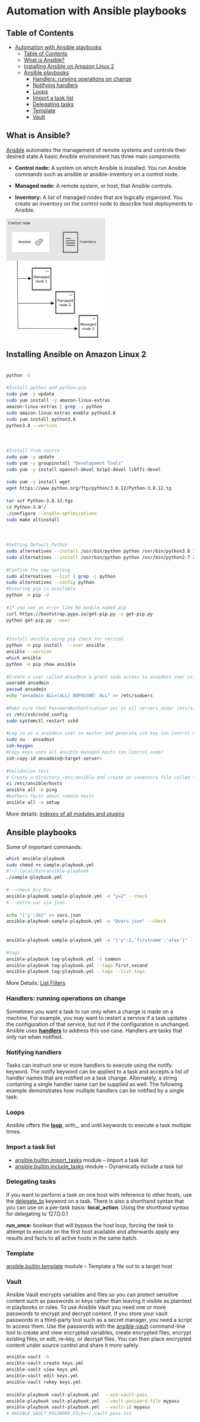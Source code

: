 # Automation with Ansible playbooks


<!-- TABLE OF CONTENTS -->
## Table of Contents
- [Automation with Ansible playbooks](#automation-with-ansible-playbooks)
  - [Table of Contents](#table-of-contents)
  - [What is Ansible?](#what-is-ansible)
  - [Installing Ansible on Amazon Linux 2](#installing-ansible-on-amazon-linux-2)
  - [Ansible playbooks](#ansible-playbooks)
    - [Handlers: running operations on change](#handlers-running-operations-on-change)
    - [Notifying handlers](#notifying-handlers)
    - [Loops](#loops)
    - [Import a task list](#import-a-task-list)
    - [Delegating tasks](#delegating-tasks)
    - [Template](#template)
    - [Vault](#vault)

## What is Ansible?
[Ansible](https://docs.ansible.com/ansible/latest/installation_guide/intro_installation.html) automates the management of remote systems and controls their desired state.A basic Ansible environment has three main components:
- **Control node:**
A system on which Ansible is installed. You run Ansible commands such as ansible or ansible-inventory on a control node.

- **Managed node:**
A remote system, or host, that Ansible controls.

- **Inventory:**
A list of managed nodes that are logically organized. You create an inventory on the control node to describe host deployments to Ansible. 

<img src="public/assets/images/ansible_basic.svg" alt="Basic components of an Ansible environment include a control node, an inventory of managed nodes, and a module copied to each managed node." width="266" height="321">

## Installing Ansible on Amazon Linux 2
```sh

python -V

#Install python and python-pip
sudo yum -y update
sudo yum install -y amazon-linux-extras
amazon-linux-extras | grep -i python
sudo amazon-linux-extras enable python3.8
sudo yum install python3.8
python3.8 --version



#Install from source
sudo yum -y update
sudo yum -y groupinstall "Development Tools"
sudo yum -y install openssl-devel bzip2-devel libffi-devel

sudo yum -y install wget
wget https://www.python.org/ftp/python/3.8.12/Python-3.8.12.tg

tar xvf Python-3.8.12.tgz
cd Python-3.8*/
./configure --enable-optimizations
sudo make altinstall



#Setting Default Python
sudo alternatives --install /usr/bin/python python /usr/bin/python3.8 1
sudo alternatives --install /usr/bin/python python /usr/bin/python2.7 2

#Confirm the new setting.
sudo alternatives --list | grep -i python
sudo alternatives --config python
#Ensuring pip is available
python -m pip -V

#If you see an error like No module named pip
curl https://bootstrap.pypa.io/get-pip.py -o get-pip.py
python get-pip.py --user


#Install ansible using pip check for version
python -m pip install  --user ansible
ansible --version
which ansible
python -m pip show ansible

#Create a user called ansadmin & grant sudo access to ansadmin user using "visudo" command (on Control node and Managed host)
useradd ansadmin
passwd ansadmin
echo "ansadmin ALL=(ALL) NOPASSWD: ALL" >> /etc/sudoers

#Make sure that PasswordAuthentication yes in all servers under /etc/ssh/sshd_config file.
vi /etc/ssh/sshd_config 
sudo systemctl restart sshd

#Log in as a ansadmin user on master and generate ssh key (on Control node)
sudo su - ansadmin
ssh-keygen
#Copy keys onto all ansible managed hosts (on Control node)
ssh-copy-id ansadmin@<target-server>

#Validation test
# Create a directory /etc/ansible and create an inventory file called "hosts" add control node and managed hosts IP addresses to it.
vi /etc/ansible/hosts
ansible all -m ping
#Gathers facts about remote hosts
ansible all -m setup

```

More details: [Indexes of all modules and plugins](https://docs.ansible.com/ansible/latest/collections/all_plugins.html)

## Ansible playbooks
Some of important commands:

```sh
which ansible-playbook
sudo chmod +x sample-playbook.yml
#!~/.local/bin/ansible-playbook
./sample-playbook.yml 

# --check Dry Run
ansible-playbook sample-playbook.yml -e "y=2" --check
# --extra-var via json

echo "{'y':36}" >> vars.json
ansible-playbook sample-playbook.yml -e "@vars.json" --check


ansible-playbook sample-playbook.yml -e "{'y':2,'firstname':'alex'}" --check

#tags
ansible-playbook tag-playbook.yml -t common
ansible-playbook tag-playbook.yml --tags first,second
ansible-playbook tag-playbook.yml --tags --list-tags

```
More Details: [List Filters](https://docs.ansible.com/ansible/2.8/user_guide/playbooks_filters.html#list-filters)
### Handlers: running operations on change
Sometimes you want a task to run only when a change is made on a machine. For example, you may want to restart a service if a task updates the configuration of that service, but not if the configuration is unchanged. Ansible uses **[handlers](https://docs.ansible.com/ansible/latest/user_guide/playbooks_handlers.html)** to address this use case. Handlers are tasks that only run when notified.

### Notifying handlers
Tasks can instruct one or more handlers to execute using the notify keyword. The notify keyword can be applied to a task and accepts a list of handler names that are notified on a task change. Alternately, a string containing a single handler name can be supplied as well. The following example demonstrates how multiple handlers can be notified by a single task:
### Loops
Ansible offers the **[loop](https://docs.ansible.com/ansible/latest/user_guide/playbooks_loops.html)**, with_<lookup>, and until keywords to execute a task multiple times.

### Import a task list
  - [ansible.builtin.import_tasks](https://docs.ansible.com/ansible/latest/collections/ansible/builtin/import_tasks_module.html) module – Import a task list
  - [ansible.builtin.include_tasks](https://docs.ansible.com/ansible/latest/collections/ansible/builtin/include_tasks_module.html) module – Dynamically include a task list

### Delegating tasks
If you want to perform a task on one host with reference to other hosts, use the [delegate_to](https://docs.ansible.com/ansible/latest/user_guide/playbooks_delegation.html) keyword on a task.
There is also a shorthand syntax that you can use on a per-task basis: **local_action**. Using the shorthand syntax for delegating to 127.0.0.1

**run_once:** boolean that will bypass the host loop, forcing the task to attempt to execute on the first host available and afterwards apply any results and facts to all active hosts in the same batch.

### Template
[ansible.builtin.template](https://docs.ansible.com/ansible/latest/collections/ansible/builtin/template_module.html) module – Template a file out to a target host


### Vault
Ansible Vault encrypts variables and files so you can protect sensitive content such as passwords or keys rather than leaving it visible as plaintext in playbooks or roles. To use Ansible Vault you need one or more passwords to encrypt and decrypt content. If you store your vault passwords in a third-party tool such as a secret manager, you need a script to access them. Use the passwords with the [ansible-vault](https://docs.ansible.com/ansible/latest/user_guide/vault.html) command-line tool to create and view encrypted variables, create encrypted files, encrypt existing files, or edit, re-key, or decrypt files. You can then place encrypted content under source control and share it more safely.

```sh
ansible-vault -h
ansible-vault create keys.yml
ansible-vault view keys.yml
ansible-vault edit keys.yml
ansible-vault rekey keys.yml

ansible-playbook vault-playbook.yml  --ask-vault-pass
ansible-playbook vault-playbook.yml  --vault-password-file mypass
ansible-playbook vault-playbook.yml  --vault-id mypass
# ANSIBLE_VAULT_PASSWORD_FILE=~/.vault_pass.txt


```